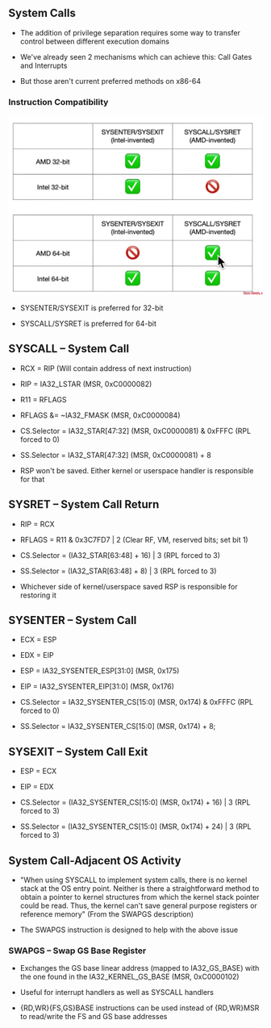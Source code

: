 ## System Calls

* The addition of privilege separation requires some way to transfer control between different execution domains

* We've already seen 2 mechanisms which can achieve this: Call Gates and Interrupts

* But those aren't current preferred methods on x86-64

### Instruction Compatibility

![](./Compatibility.png)

* SYSENTER/SYSEXIT is preferred for 32-bit

* SYSCALL/SYSRET is preferred for 64-bit

## SYSCALL – System Call

* RCX = RIP (Will contain address of next instruction)

* RIP = IA32_LSTAR (MSR, 0xC0000082)

* R11 = RFLAGS

* RFLAGS &= ~IA32_FMASK (MSR, 0xC0000084)

* CS.Selector = IA32_STAR[47:32] (MSR, 0xC0000081) & 0xFFFC (RPL forced to 0)

* SS.Selector = IA32_STAR[47:32] (MSR, 0xC0000081) + 8

* RSP won't be saved. Either kernel or userspace handler is responsible for that

## SYSRET – System Call Return

* RIP = RCX

* RFLAGS = R11 & 0x3C7FD7 | 2 (Clear RF, VM, reserved bits; set bit 1)

* CS.Selector = (IA32_STAR[63:48] + 16) | 3 (RPL forced to 3)

* SS.Selector = (IA32_STAR[63:48] + 8) | 3 (RPL forced to 3)

* Whichever side of kernel/userspace saved RSP is responsible for restoring it

## SYSENTER – System Call

* ECX = ESP

* EDX = EIP

* ESP = IA32_SYSENTER_ESP[31:0] (MSR, 0x175)

* EIP = IA32_SYSENTER_EIP[31:0] (MSR, 0x176)

* CS.Selector = IA32_SYSENTER_CS[15:0] (MSR, 0x174) & 0xFFFC (RPL forced to 0)

* SS.Selector = IA32_SYSENTER_CS[15:0] (MSR, 0x174) + 8;

## SYSEXIT – System Call Exit

* ESP = ECX

* EIP = EDX

* CS.Selector = (IA32_SYSENTER_CS[15:0] (MSR, 0x174) + 16) | 3 (RPL forced to 3)

* SS.Selector = (IA32_SYSENTER_CS[15:0] (MSR, 0x174) + 24) | 3 (RPL forced to 3)

## System Call-Adjacent OS Activity

* "When using SYSCALL to implement system calls, there is no kernel stack at the OS entry point. Neither is there a straightforward method to obtain a pointer to kernel structures from which the kernel stack pointer could be read. Thus, the kernel can't save general purpose registers or reference memory" (From the SWAPGS description)

* The SWAPGS instruction is designed to help with the above issue

### SWAPGS – Swap GS Base Register

* Exchanges the GS base linear address (mapped to IA32_GS_BASE) with the one found in the IA32_KERNEL_GS_BASE (MSR, 0xC0000102)

* Useful for interrupt handlers as well as SYSCALL handlers

* {RD,WR}{FS,GS}BASE instructions can be used instead of {RD,WR}MSR to read/write the FS and GS base addresses 
